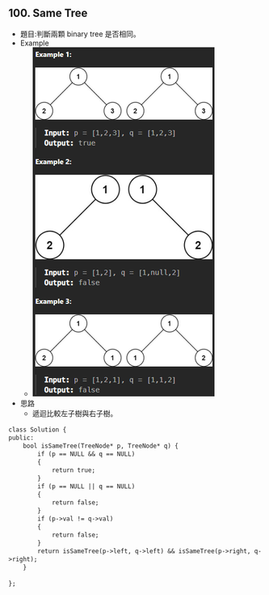 ## 100. Same Tree
- 題目:判斷兩顆 binary tree 是否相同。
- Example
    - ![image](https://github.com/bebe6990103/LeetCode/blob/main/Image/100_Exmaple.png)
- 思路
    - 遞迴比較左子樹與右子樹。
```
class Solution {
public:
    bool isSameTree(TreeNode* p, TreeNode* q) {
        if (p == NULL && q == NULL)
        {
            return true;
        }
        if (p == NULL || q == NULL)
        {
            return false;
        }
        if (p->val != q->val)
        {
            return false;
        }
        return isSameTree(p->left, q->left) && isSameTree(p->right, q->right);
    }
    
};
```
